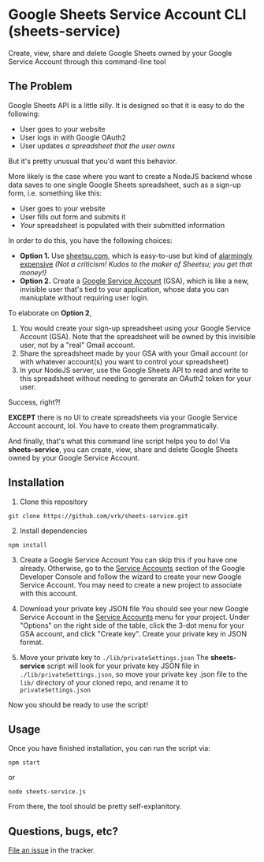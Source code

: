 # Google Sheets Service Account CLI (sheets-service)
Create, view, share and delete Google Sheets owned by your Google Service Account through this command-line tool

## The Problem
Google Sheets API is a little silly. It is designed so that it is easy to do the following:
- User goes to your website
- User logs in with Google OAuth2
- User updates  *a spreadsheet that the user owns*

But it's pretty unusual that you'd want this behavior.

More likely is the case where you want to create a NodeJS backend whose data saves to one single Google Sheets spreadsheet, such as a sign-up form, i.e. something like this:
- User goes to your website
- User fills out form and submits it
- *Your* spreadsheet is populated with their submitted information

In order to do this, you have the following choices:
- **Option 1.** Use [sheetsu.com](http://sheetsu.com), which is easy-to-use but kind of [alarmingly expensive](https://sheetsu.com/pricing) *(Not a criticism! Kudos to the maker of Sheetsu; you get that money!)*
- **Option 2.** Create a [Google Service Account](https://developers.google.com/identity/protocols/OAuth2ServiceAccount) (GSA), which is like a new, invisible user that's tied to your application, whose data you can maniuplate without requiring user login.

To elaborate on **Option 2**, 
1. You would create your sign-up spreadsheet using your Google Service Account (GSA). Note that the spreadsheet will be owned by this invisible user, not by a "real" Gmail account.
2. Share the spreadsheet made by your GSA with your Gmail account (or with whatever account(s) you want to control your spreadsheet)
3. In your NodeJS server, use the Google Sheets API to read and write to this spreadsheet without needing to generate an OAuth2 token for your user.

Success, right?!

**EXCEPT** there is no UI to create spreadsheets via your Google Service Account account, lol. You have to create them programmatically.

And finally, that's what this command line script helps you to do! Via **sheets-service**, you can create, view, share and delete Google Sheets owned by your Google Service Account.

## Installation

1. Clone this repository
```
git clone https://github.com/vrk/sheets-service.git
```

2. Install dependencies
```
npm install
```

3. Create a Google Service Account
You can skip this if you have one already. Otherwise, go to the [Service Accounts](https://console.cloud.google.com/iam-admin/serviceaccounts/serviceaccounts-zero) section of the Google Developer Console and follow the wizard to create your new Google Service Account. You may need to create a new project to associate with this account.

4. Download your private key JSON file
You should see your new Google Service Account in the [Service Accounts](https://console.cloud.google.com/iam-admin/serviceaccounts/serviceaccounts-zero) menu for your project. Under "Options" on the right side of the table, click the 3-dot menu for your GSA account, and click "Create key". Create your private key in JSON format.

5. Move your private key to `./lib/privateSettings.json`
The **sheets-service** script will look for your private key JSON file in `./lib/privateSettings.json`, so move your private key .json file to the `lib/` directory of your cloned repo, and rename it to `privateSettings.json`

Now you should be ready to use the script!

## Usage
Once you have finished installation, you can run the script via:
```
npm start
```

or

```
node sheets-service.js
```

From there, the tool should be pretty self-explanitory.

## Questions, bugs, etc?
[File an issue](https://github.com/vrk/sheets-service/issues) in the tracker. 
